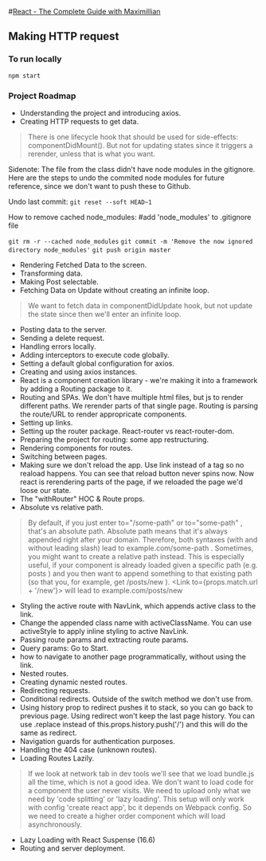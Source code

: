 #[React - The Complete Guide with Maximillian](https://www.udemy.com/react-the-complete-guide-incl-redux/learn/lecture/8125770#questions/6946374)

## Making HTTP request

### To run locally
`npm start`

### Project Roadmap

* Understanding the project and introducing axios.
* Creating HTTP requests to get data.
> There is one lifecycle hook that should be used for side-effects: componentDidMount(). But not for updating states since it triggers a rerender, unless that is what you want.

Sidenote: The file from the class didn't have node modules in the gitignore. Here are the steps to undo the commited node modules for future reference, since we don't want to push these to Github. 

Undo last commit:
`git reset --soft HEAD~1`

How to remove cached node_modules:
#add 'node_modules' to .gitignore file

`git rm -r --cached node_modules`
`git commit -m 'Remove the now ignored directory node_modules'`
`git push origin master`

* Rendering Fetched Data to the screen.
* Transforming data.
* Making Post selectable.
* Fetching Data on Update without creating an infinite loop. 

> We want to fetch data in componentDidUpdate hook, but not update the state since then we'll enter an infinite loop.

* Posting data to the server.
* Sending a delete request.
* Handling errors locally.
* Adding interceptors to execute code globally.
* Setting a default global configuration for axios.
* Creating and using axios instances.
* React is a component creation library - we're making it into a framework by adding a Routing package to it.
* Routing and SPAs. We don't have multiple html files, but js to render different paths. We rerender parts of that single page. Routing is parsing the route/URL to render appropricate components. 
* Setting up links.
* Setting up the router package. React-router vs react-router-dom.
* Preparing the project for routing: some app restructuring.
* Rendering components for routes.
* Switching between pages.
* Making sure we don't reload the app. Use link instead of a tag so no reaload happens. You can see that reload button never spins now. Now react is rerendering parts of the page, if we reloaded the page we'd loose our state.
* The "withRouter" HOC & Route props.
* Absolute vs relative path. 
>By default, if you just enter to="/some-path"  or to="some-path" , that's an absolute path. Absolute path means that it's always appended right after your domain. Therefore, both syntaxes (with and without leading slash) lead to example.com/some-path .
>Sometimes, you might want to create a relative path instead. This is especially useful, if your component is already loaded given a specific path (e.g. posts ) and you then want to append something to that existing path (so that you, for example, get /posts/new ). <Link to={props.match.url + '/new'}>  will lead to example.com/posts/new
* Styling the active route with NavLink, which appends active class to the link.
* Change the appended class name with activeClassName. You can use activeStyle to apply inline styling to active NavLink.
* Passing route params and extracting route params.
* Query params: <Link to="/my-path?start=5">Go to Start.
* how to navigate to another page programmatically, without using the link.
* Nested routes.
* Creating dynamic nested routes.
* Redirecting requests.
* Conditional redirects. Outside of the switch method we don't use from.
* Using history prop to redirect pushes it to stack, so you can go back to previous page. Using redirect won't keep the last page history. You can use .replace instead of this.props.history.push('/') and this will do the same as redirect.
* Navigation guards for authentication purposes.
* Handling the 404 case (unknown routes).
* Loading Routes Lazily. 
>If we look at network tab in dev tools we'll see that we load bundle.js all the time, which is not a good idea. We don't want to load code for a component the user never visits. We need to upload only what we need by 
'code splitting' or 'lazy loading'. This setup will only work with config 'create react app', bc it depends on Webpack config. So we need to create a higher order component which will load asynchronously. 
* Lazy Loading with React Suspense (16.6)
* Routing and server deployment.



